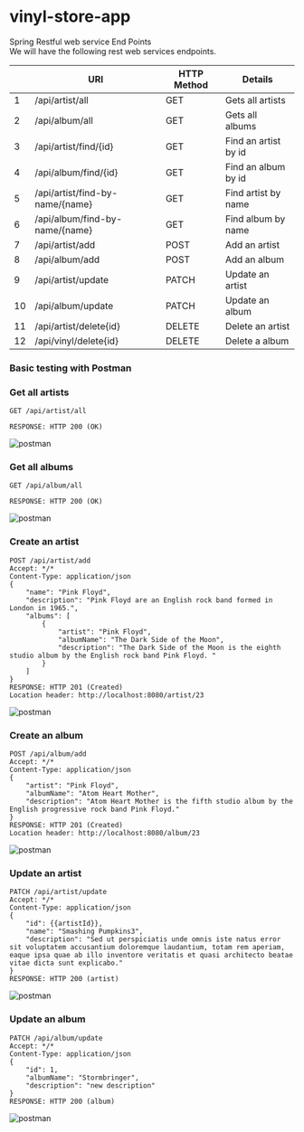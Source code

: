 # vinyl-store-app

Spring Restful web service End Points <br>
We will have the following rest web services endpoints.


|    	| URI                             	| HTTP Method 	| Details                	|
|----	|---------------------------------	|-------------	|------------------------	|
| 1  	| /api/artist/all                 	| GET         	|  Gets all   artists    	|
| 2  	| /api/album/all                  	| GET         	| Gets all albums        	|
| 3  	| /api/artist/find/{id}           	| GET         	| Find an artist by id   	|
| 4  	| /api/album/find/{id}            	| GET         	| Find an album by id     	|
| 5  	| /api/artist/find-by-name/{name} 	| GET         	| Find artist by name    	|
| 6  	| /api/album/find-by-name/{name}  	| GET         	| Find album by name     	|
| 7  	| /api/artist/add                 	| POST        	| Add an artist          	|
| 8  	| /api/album/add                  	| POST        	| Add an album            	|
| 9  	| /api/artist/update              	| PATCH       	| Update an artist       	|
| 10 	| /api/album/update               	| PATCH       	| Update an album         	|
| 11 	| /api/artist/delete{id}          	| DELETE      	| Delete an artist       	|
| 12 	| /api/vinyl/delete{id}           	| DELETE      	| Delete a album         	|


### Basic testing with Postman
	

### Get all artists

```
GET /api/artist/all

RESPONSE: HTTP 200 (OK)
```
<img src="https://github.com/SantanaSJ/vinyl-store-app/blob/master/all artists.png" alt="postman" title="postman">


### Get all albums

```
GET /api/album/all

RESPONSE: HTTP 200 (OK)
```
<img src="https://github.com/SantanaSJ/vinyl-store-app/blob/master/all.png" alt="postman" title="postman">

### Create an artist 

```
POST /api/artist/add
Accept: */*
Content-Type: application/json
{
    "name": "Pink Floyd",
    "description": "Pink Floyd are an English rock band formed in London in 1965.",
    "albums": [
        {
            "artist": "Pink Floyd",
            "albumName": "The Dark Side of the Moon",
            "description": "The Dark Side of the Moon is the eighth studio album by the English rock band Pink Floyd. "
        }
    ]
}
RESPONSE: HTTP 201 (Created)
Location header: http://localhost:8080/artist/23
```
<img src="https://github.com/SantanaSJ/vinyl-store-app/blob/master/add artist.png" alt="postman" title="postman">

### Create an album 
```
POST /api/album/add
Accept: */*
Content-Type: application/json
{
    "artist": "Pink Floyd",
    "albumName": "Atom Heart Mother",
    "description": "Atom Heart Mother is the fifth studio album by the English progressive rock band Pink Floyd."
}
RESPONSE: HTTP 201 (Created)
Location header: http://localhost:8080/album/23
```
<img src="https://github.com/SantanaSJ/vinyl-store-app/blob/master/add album.png" alt="postman" title="postman">

### Update an artist 
```
PATCH /api/artist/update
Accept: */*
Content-Type: application/json
{
    "id": {{artistId}},
    "name": "Smashing Pumpkins3",
    "description": "Sed ut perspiciatis unde omnis iste natus error sit voluptatem accusantium doloremque laudantium, totam rem aperiam, eaque ipsa quae ab illo inventore veritatis et quasi architecto beatae vitae dicta sunt explicabo."
}
RESPONSE: HTTP 200 (artist)
```
<img src="https://github.com/SantanaSJ/vinyl-store-app/blob/master/artist update.png" alt="postman" title="postman">

### Update an album 
```
PATCH /api/album/update
Accept: */*
Content-Type: application/json
{
    "id": 1,
    "albumName": "Stormbringer",
    "description": "new description"
}
RESPONSE: HTTP 200 (album)
```
<img src="https://github.com/SantanaSJ/vinyl-store-app/blob/master/albun update.png" alt="postman" title="postman">
